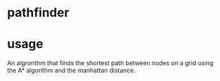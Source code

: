 # pathfinder

# usage

An algrorithm that finds the shortest path between nodes on a grid using the A* algorithm and the manhattan distance.
